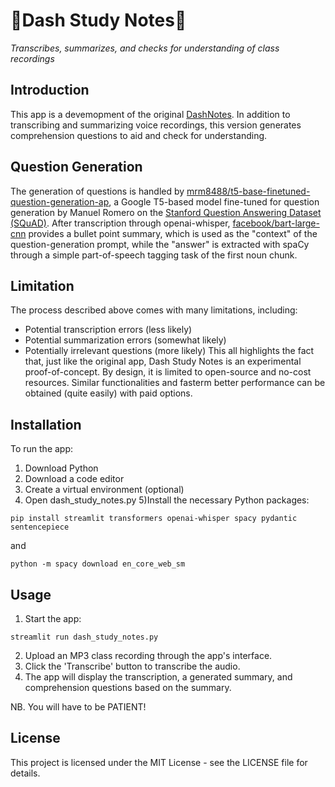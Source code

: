 # 🐬Dash Study Notes📝
*Transcribes, summarizes, and checks for understanding of class recordings*

## Introduction
This app is a devemopment of the original [DashNotes](https://github.com/jeremierostan/DashNotes). In addition to transcribing and summarizing voice recordings, this version generates comprehension questions to aid and check for understanding.

## Question Generation
The generation of questions is handled by [mrm8488/t5-base-finetuned-question-generation-ap](https://huggingface.co/mrm8488/t5-base-finetuned-question-generation-ap), a Google T5-based model fine-tuned for question generation by Manuel Romero on the [Stanford Question Answering Dataset (SQuAD)](https://rajpurkar.github.io/SQuAD-explorer/). After transcription through openai-whisper, [facebook/bart-large-cnn](https://huggingface.co/facebook/bart-large-cnn) provides a bullet point summary, which is used as the "context" of the question-generation prompt, while the "answer" is extracted with spaCy through a simple part-of-speech tagging task of the first noun chunk. 

## Limitation
The process described above comes with many limitations, including:
- Potential transcription errors (less likely)
- Potential summarization errors (somewhat likely)
- Potentially irrelevant questions (more likely)
This all highlights the fact that, just like the original app, Dash Study Notes is an experimental proof-of-concept. By design, it is limited to open-source and no-cost resources. Similar functionalities and fasterm better performance can be obtained (quite easily) with paid options. 

## Installation
To run the app:
1) Download Python
2) Download a code editor
3) Create a virtual environment (optional)
4) Open dash_study_notes.py
5)Install the necessary Python packages:
```
pip install streamlit transformers openai-whisper spacy pydantic sentencepiece
```
and
```
python -m spacy download en_core_web_sm
```

## Usage
1) Start the app:
```
streamlit run dash_study_notes.py
```
2) Upload an MP3 class recording through the app's interface.
3) Click the 'Transcribe' button to transcribe the audio.
4) The app will display the transcription, a generated summary, and comprehension questions based on the summary.

NB. You will have to be PATIENT!

## License
This project is licensed under the MIT License - see the LICENSE file for details.
